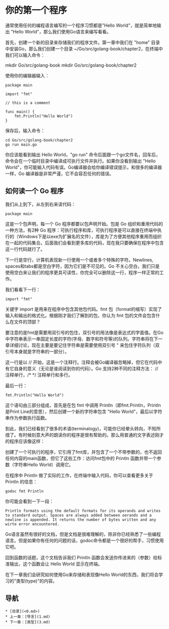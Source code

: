 # 你的第一个程序

通常使用任何的编程语言编写的一个程序习惯都是"Hello World"，就是简单地输出 "Hello World"，那么我们使用Go语言来编写看看。

首先，创建一个新的目录来存储我们的程序文件。第一章中我们在 "home" 目录中安装Go，那么我们创建一个目录 ~/Go/src/golang-book/chapter2，在终端中我们可以输入命令：

  mkdir Go/src/golang-book
	mkdir Go/src/golang-book/chapter2

使用你的编辑器输入：

	package main
	
	import "fmt"

	// this is a comment

	func main() {
		fmt.Println("Hello World")
	}

保存后，输入命令：

	cd Go/src/golang-book/chapter2
	go run main.go

你应该能看到输出 Hello World，"go run" 命令后面跟一个go文件名，回车后，命令会在一个临时目录中编译成可执行文件并执行。如果你没看到输出 "Hello World"，你可能输入代码有误。Go编译器会给你编译错误提示，和很多的编译器一样，Go 编译器是非常严谨，它不会容忍任何的错误。

## 如何读一个 Go 程序

我们从上到下，从左到右来读代码：

	package main

这是一个包声明，每一个 Go 程序都要以包声明开始。包是 Go 组织和重用代码的一种方法，有2种 Go 程序：可执行程序和库，可执行程序是可以直接在终端中执行的（Windows下是以exe为扩展名的文件），库是为了方便其他程序重用而组织在一起的代码集合。后面我们会看到更多库的代码，现在我只要确保在程序中包含这一行代码就行了。

下一行是空行，计算机表现新一行使用一个或者多个特殊的字符。Newlines, spaces和tabs都是空白字符，因为它们是不可见的。Go 不关心空白，我们只是使用空白来让我们的程序更具可读性，你完全可以删除这一行，程序一样正常的工作。

我们看看下一行：

	import "fmt"

关键字 import 是用来在程序中包含其他包代码。fmt 包（format的缩写）实现了输入和输出的格式化。根据刚才我们了解到的包，你认为 fmt 包的文件会包含什么在文件的顶部？

要注意的是fmt是需要用双引号的包住，双引号的用法像是表达式的字面值。在Go中字符串表示一串固定长度的字符(字母、数字和符号等)的队列。字符串将在下一章详细讨论，现在主要是要记住字符串是需要使用双引号 " 来包住字符队列（双引号本身就是字符串的一部分）。

这一行是以 // 开始，这是一个注释行。注释会被Go编译器忽略掉，但它在代码中有它自身的意义（无论是谁阅读到你的代码）。Go 支持2种不同的注释方法： // 注释单行，/* */ 注释单行和多行。

最后一行：

	fmt.Println("Hello World")

这个语句由三部分组成，首先是在包 fmt 中调用 Println（即fmt.Println，Println是Print Line的意思），然后创建一个新的字符串包含 "Hello World"，最后以字符串作为参数执行函数。

到此，我们已经看到了很多的术语(terminalogy)，可能你已经晕头转向，不知所措了。有时候刻意大声的朗读你的程序是很有帮助的。那么用普通的文字表述刚才的程序应该像这样：

创建了一个可执行的程序，它引用了fmt库，并包含了一个不带参数的，也不返回任何内容的main函数，但它了这些工作：访问fmt包中的 Println 函数并带一个参数（字符串Hello World）调用它。

在程序中 Println 做了实际的工作，在终端中输入代码，你可以查看更多关于 Println 的信息：

	godoc fmt Println

你可能会看到一下一段：

	Println formats using the default formats for its operands and writes to standard output. Spaces are always added between oerands and a newline is appended. It returns the number of bytes written and any wirte error encountered.

Go语言虽然有很好的文档，但是文档是很难理解的，除非你已经熟悉了一些编程语言。但是如果你有任何的问题的话，godoc命令都是一个很好的帮手，习惯使用它吧。

回到函数的话题，这个文档告诉我们 Println 函数会发送你传进来的（参数）给标准输出，这个函数会让 Hello World 显示在终端。

在下一章我们会研究如何使用Go来存储和表现像Hello World的东西，我们将会学习的"类型(type)"的内容。

## 导航
	* [目录](<0.md>)
	* 上一章：[导言](1.md)
	* 下一章：[类型](3.md)